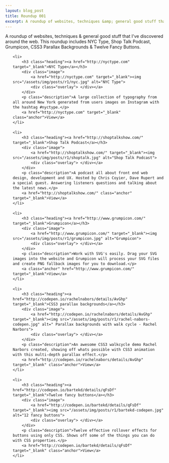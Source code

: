 ```yaml
---
layout: blog_post
title: Roundup 001
excerpt: A roundup of websites, techniques &amp; general good stuff that I've discovered around the web. This roundup includes NYC Type, Shop Talk Podcast, Grumpicon, CSS3 Parallax Backgrounds &amp; Twelve Fancy Buttons.
---
```

<p class="intro">A roundup of websites, techniques &amp; general good stuff that I've discovered around the web. This roundup includes NYC Type, Shop Talk Podcast, Grumpicon, CSS3 Parallax Backgrounds &amp; Twelve Fancy Buttons.</p>

<ul>
	
	<li>
		<h3 class="heading"><a href="http://nyctype.com" target="_blank">NYC Type</a></h3>
		<div class="image">
			<a href="http://nyctype.com" target="_blank"><img src="/assets/img/posts/r1/nyc.jpg" alt="NYC Type">
			<div class="overlay"> </div></a>
		</div>
		<p class="description">A large collection of typography from all around New York generated from users images on Instagram with the hashtag #nyctype.</p>
		<a href="http://nyctype.com" target="_blank" class="anchor">View</a>
	</li>

	<li>
		<h3 class="heading"><a href="http://shoptalkshow.com/" target="_blank">Shop Talk Podcast</a></h3>
		<div class="image">
			<a href="http://shoptalkshow.com/" target="_blank"><img src="/assets/img/posts/r1/shoptalk.jpg" alt="Shop Talk Podcast">
			<div class="overlay"> </div></a>
		</div>
		<p class="description">A podcast all about front end web design, development and UX. Hosted by Chris Coyier, Dave Rupert and a special guest. Answering listeners questions and talking about the latest news.</p>
		<a href="http://shoptalkshow.com/" class="anchor" target="_blank">View</a>
	</li>

	<li>
		<h3 class="heading"><a href="http://www.grumpicon.com/" target="_blank">Grumpicon</a></h3>
		<div class="image">
			<a href="http://www.grumpicon.com/" target="_blank"><img src="/assets/img/posts/r1/grumpicon.jpg" alt="Grumpicon">
			<div class="overlay"> </div></a>
		</div>
		<p class="description">Work with SVG's easily. Drag your SVG images into the website and Grumpicon will process your SVG files and create PNG fallback images for you to download.</p>
		<a class="anchor" href="http://www.grumpicon.com/" target="_blank">View</a>
	</li>

	<li>
		<h3 class="heading"><a href="http://codepen.io/rachelnabors/details/AvGhp" target="_blank">CSS3 parallax backgrounds</a></h3>
		<div class="image">
			<a href="http://codepen.io/rachelnabors/details/AvGhp" target="_blank"><img src="/assets/img/posts/r1/rachel-nabors-codepen.jpg" alt=" Parallax backgrounds with walk cycle - Rachel Narbors">
			<div class="overlay"> </div></a>
		</div>
		<p class="description">An awesome CSS3 walkcycle demo Rachel Narbors created, showing off whats possible with CSS3 animation with this multi-depth parallax effect.</p>
		<a href="http://codepen.io/rachelnabors/details/AvGhp" target="_blank" class="anchor">View</a>
	</li>

	<li>
		<h3 class="heading"><a href="http://codepen.io/bartekd/details/qFsDf" target="_blank">Twelve fancy buttons</a></h3>
		<div class="image">
			<a href="http://codepen.io/bartekd/details/qFsDf" target="_blank"><img src="/assets/img/posts/r1/bartekd-codepen.jpg" alt="12 fancy buttons">
			<div class="overlay"> </div></a>
		</div>
		<p class="description">Twelve effective rollover effects for buttons using only CSS. Shows off some of the things you can do with CSS properties.</p>
		<a href="http://codepen.io/bartekd/details/qFsDf" target="_blank" class="anchor">View</a>
	</li>
	
</ul>